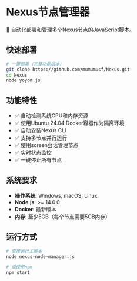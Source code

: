 # Nexus节点管理器

🚀 自动化部署和管理多个Nexus节点的JavaScript脚本。

## 快速部署

```bash
# 一键部署（完整功能版本）
git clone https://github.com/mumumusf/Nexus.git
cd Nexus
node yoyom.js
```

## 功能特性

- ✅ 自动检测系统CPU和内存资源
- ✅ 使用Ubuntu 24.04 Docker容器作为隔离环境
- ✅ 自动安装Nexus CLI
- ✅ 支持多节点并行运行
- ✅ 使用screen会话管理节点
- ✅ 实时状态监控
- ✅ 一键停止所有节点

## 系统要求

- **操作系统**: Windows, macOS, Linux
- **Node.js**: >= 14.0.0
- **Docker**: 最新版本
- **内存**: 至少5GB（每个节点需要5GB内存）

## 运行方式

```bash
# 直接运行主脚本
node nexus-node-manager.js

# 或使用npm
npm start
``` 